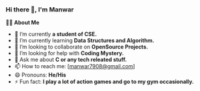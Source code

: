 ### Hi there 👋, I'm Manwar

🙋‍♂️ <strong> About Me </strong>

- 🔭 I’m currently <strong> a student of CSE. </strong> 
- 🌱 I’m currently learning <strong> Data Structures and Algorithm. </strong>
- 👯 I’m looking to collaborate on <strong> OpenSource Projects. </strong>
- 🤔 I’m looking for help with <strong> Coding Mystery. </strong>
- 💬 Ask me about <strong> C or any tech releated stuff. </strong>
- 📫 How to reach me: [manwar7908@gmail.com]
- 😄 Pronouns: <strong> He/His </strong>
- ⚡ Fun fact: <strong> I play a lot of action games and go to my gym occasionally. </strong>
